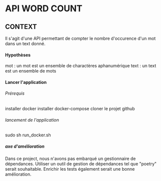 # API WORD COUNT

## CONTEXT

Il s'agit d'une API permettant de compter le nombre d'occurence d'un mot dans un text donné.

#### Hypothèses

mot : un mot est un ensemble de charactères aphanumérique 
text : un text est un ensemble de mots

#### Lancer l'application 

###### Prérequis
installer docker 
installer docker-compose
cloner le projet github 
###### lancement de l'application 
sudo sh  run_docker.sh

##### axe d'amélioration 
Dans ce project, nous n'avons pas embarqué un gestionnaire de dépendances. Utiliser un outil de 
gestion de dépendances tel que "poetry" serait souhaitable.
Enrichir les tests également serait une bonne amélioration.







